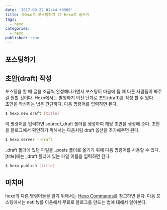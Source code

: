 ```yaml
---
date: '2017-09-22 01:44 +0900'
title: (Hexo로 포스팅하기 2) Hexo로 글쓰기
tags:
  - hexo
categories:
  - hexo
published: true
---
```

## 포스팅하기

## 초안(draft) 작성
포스팅을 할 때 글을 조금씩 완성해나가면서 포스팅이 마음에 들 때 다른 사람들이 봐주길 원할 것이다. Hexo에서는 발행하기 이전 단계로 초안(draft)를 작성 할 수 있다.</br>
초안을 작성하는 법은 간단하다. 다음 명령어를 입력하면 된다.
```bash
$ hexo new draft [title]
```
이 명령어를 입력하면 source/_draft 폴더를 생성하여 해당 초안을 생성해 준다.
초안을 블로그에서 확인하기 위해서는 다음처럼 draft 옵션을 추가해주면 된다.
```bash
$ hexo server --draft
```

_draft 폴더에 있던 파일을 _posts 폴더로 옮기기 위해 다음 명령어를 사용할 수 있다.
[title]에는 _draft 폴더에 있는 파일 이름을 입력하면 된다.
```bash
$ hexo publish [title]
```

## 마치며
hexo의 다른 명령어들을 알기 위해서는 [Hexo Commands](https://hexo.io/ko/docs/commands.html)를 참고하면 된다.
다음 포스팅에서는 netlify를 이용해서 무료로 블로그를 만드는 법에 대해서 알아본다.
